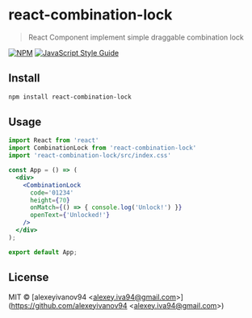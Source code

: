 # react-combination-lock

> React Component implement simple draggable combination lock

[![NPM](https://img.shields.io/npm/v/react-combination-lock.svg)](https://www.npmjs.com/package/react-combination-lock) [![JavaScript Style Guide](https://img.shields.io/badge/code_style-standard-brightgreen.svg)](https://standardjs.com)

## Install

```bash
npm install react-combination-lock
```

## Usage

```jsx
import React from 'react'
import CombinationLock from 'react-combination-lock'
import 'react-combination-lock/src/index.css'

const App = () => (
  <div>
    <CombinationLock 
      code='01234' 
      height={70} 
      onMatch={() => { console.log('Unlock!') }}
      openText={'Unlocked!'}
    />
  </div>
);

export default App;
```

## License

MIT © [alexeyivanov94 &lt;alexey.iva94@gmail.com&gt;](https://github.com/alexeyivanov94 &lt;alexey.iva94@gmail.com&gt;)

